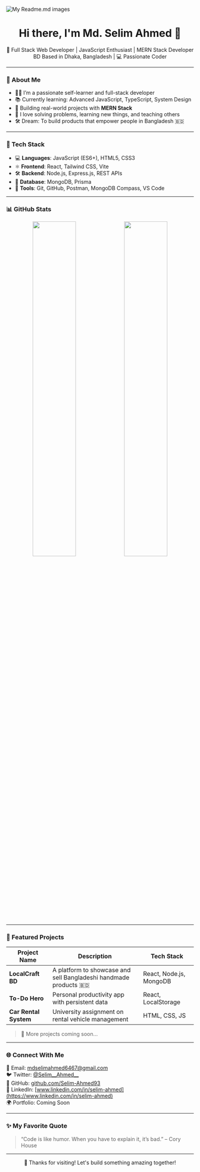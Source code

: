                                                                          
                                                                         
![My Readme.md images](https://camo.githubusercontent.com/85add4a9633786947f86fe4e86eb5aca6b190ff47345434755a0d98f488fefa7/68747470733a2f2f646576656c6f706572732e67697068792e636f6d2f6272616e63682f6d61737465722f7374617469632f6170692d35313264333663303936363236383237313731303861333862626235633537642e676966)


<h1 align="center">Hi there, I'm Md. Selim Ahmed 👋</h1>
<p align="center">
  🚀 Full Stack Web Developer | JavaScript Enthusiast | MERN Stack Developer <br />
 BD Based in Dhaka, Bangladesh | 💻 Passionate Coder
</p>

---

### 💫 About Me

- 👨‍💻 I’m a passionate self-learner and full-stack developer
- 📚 Currently learning: Advanced JavaScript, TypeScript, System Design
- 🔭 Building real-world projects with **MERN Stack**
- 🧠 I love solving problems, learning new things, and teaching others
- 🛠️ Dream: To build products that empower people in Bangladesh 🇧🇩

---

### 💼 Tech Stack

- 💻 **Languages**: JavaScript (ES6+), HTML5, CSS3
- ⚛️ **Frontend**: React, Tailwind CSS, Vite
- 🛠️ **Backend**: Node.js, Express.js, REST APIs
- 🧩 **Database**: MongoDB, Prisma
- 🧪 **Tools**: Git, GitHub, Postman, MongoDB Compass, VS Code

---

### 📊 GitHub Stats

<p align="center">
  <img src="https://github-readme-stats.vercel.app/api?username=Selim-Ahmed93&show_icons=true&theme=tokyonight" width="48%" />
  <img src="https://github-readme-streak-stats.herokuapp.com/?user=Selim-Ahmed93&theme=tokyonight" width="48%" />
</p>


---

### 📂 Featured Projects

| Project Name | Description | Tech Stack |
|--------------|-------------|------------|
| **LocalCraft BD** | A platform to showcase and sell Bangladeshi handmade products 🇧🇩 | React, Node.js, MongoDB |
| **To-Do Hero** | Personal productivity app with persistent data | React, LocalStorage |
| **Car Rental System** | University assignment on rental vehicle management | HTML, CSS, JS |

> 🔗 More projects coming soon…

---

### 🌐 Connect With Me
📧 Email: [mdselimahmed6467@gmail.com](mailto:mdselimahmed6467@gmail.com)  
🐦 Twitter: [@Selim__Ahmed__](https://twitter.com/Selim__Ahmed__)  
🔗 GitHub: [github.com/Selim-Ahmed93](https://github.com/Selim-Ahmed93)  
💬 LinkedIn: [www.linkedin.com/in/selim-ahmed](https://www.linkedin.com/in/selim-ahmed)  
🌍 Portfolio: Coming Soon



---

### ✨ My Favorite Quote

> “Code is like humor. When you have to explain it, it’s bad.” – Cory House

---

<p align="center">💖 Thanks for visiting! Let's build something amazing together!</p>
